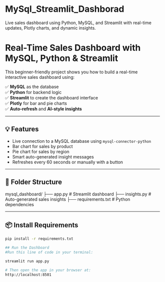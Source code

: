 # MySql_Streamlit_Dashborad
Live sales dashboard using Python, MySQL, and Streamlit with real-time updates, Plotly charts, and dynamic insights.

# Real-Time Sales Dashboard with MySQL, Python & Streamlit

This beginner-friendly project shows you how to build a real-time interactive sales dashboard using:

✅ **MySQL** as the database  
✅ **Python** for backend logic  
✅ **Streamlit** to create the dashboard interface  
✅ **Plotly** for bar and pie charts  
✅ **Auto-refresh** and **AI-style insights**

---

## 💡 Features

- Live connection to a MySQL database using `mysql-connector-python`
- Bar chart for sales by product
- Pie chart for sales by region
- Smart auto-generated insight messages
- Refreshes every 60 seconds or manually with a button

---

## 📁 Folder Structure
mysql_dashboard/
├── app.py # Streamlit dashboard
├── insights.py # Auto-generated sales insights
├── requirements.txt # Python dependencies

---


## 📦 Install Requirements

```bash
pip install -r requirements.txt

## Run the Dashboard
#Run this line of code in your terminal:

streamlit run app.py

# Then open the app in your browser at:
http://localhost:8501
